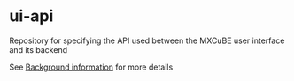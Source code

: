 # ui-api
Repository for specifying the API used between the MXCuBE user interface and its backend

See [Background information](https://github.com/mxcube/HardwareRepository/issues/139) for more details
